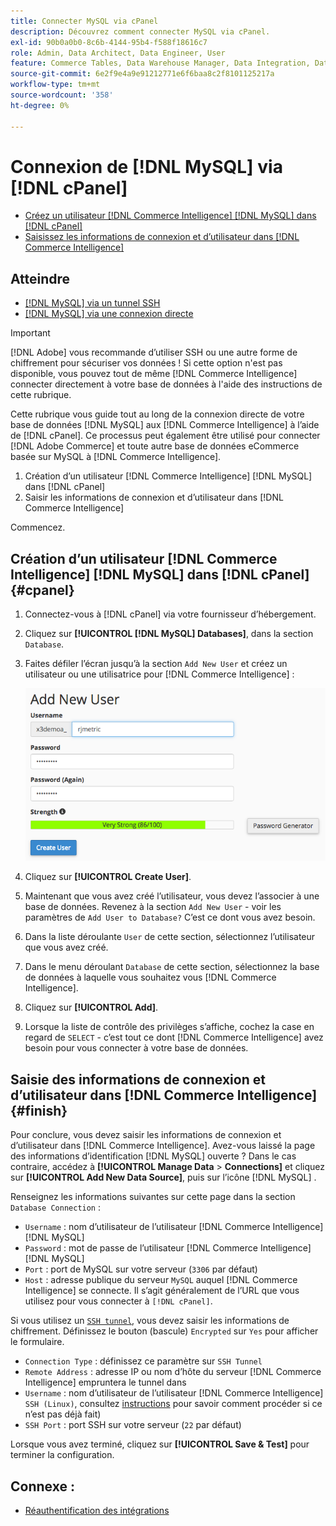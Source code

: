 ```yaml
---
title: Connecter MySQL via cPanel
description: Découvrez comment connecter MySQL via cPanel.
exl-id: 90b0a0b0-8c6b-4144-95b4-f588f18616c7
role: Admin, Data Architect, Data Engineer, User
feature: Commerce Tables, Data Warehouse Manager, Data Integration, Data Import/Export, SQL Report Builder
source-git-commit: 6e2f9e4a9e91212771e6f6baa8c2f8101125217a
workflow-type: tm+mt
source-wordcount: '358'
ht-degree: 0%

---
```


# Connexion de [!DNL MySQL] via [!DNL cPanel]

* [Créez un utilisateur  [!DNL Commerce Intelligence] [!DNL MySQL] dans  [!DNL cPanel]](#cpanel)
* [Saisissez les informations de connexion et d’utilisateur dans  [!DNL Commerce Intelligence]](#finish)

## Atteindre

* [[!DNL MySQL] via un tunnel SSH](../integrations/mysql-via-ssh-tunnel.md)
* [[!DNL MySQL] via une connexion directe](../integrations/mysql-via-a-direct-connection.md)

>[!IMPORTANT]
>
>[!DNL Adobe] vous recommande d’utiliser SSH ou une autre forme de chiffrement pour sécuriser vos données ! Si cette option n&#39;est pas disponible, vous pouvez tout de même [!DNL Commerce Intelligence] connecter directement à votre base de données à l&#39;aide des instructions de cette rubrique.

Cette rubrique vous guide tout au long de la connexion directe de votre base de données [!DNL MySQL] aux [!DNL Commerce Intelligence] à l’aide de [!DNL cPanel]. Ce processus peut également être utilisé pour connecter [!DNL Adobe Commerce] et toute autre base de données eCommerce basée sur MySQL à [!DNL Commerce Intelligence].

1. Création d’un utilisateur [!DNL Commerce Intelligence] [!DNL MySQL] dans [!DNL cPanel]
1. Saisir les informations de connexion et d’utilisateur dans [!DNL Commerce Intelligence]

Commencez.

## Création d’un utilisateur [!DNL Commerce Intelligence] [!DNL MySQL] dans [!DNL cPanel] {#cpanel}

1. Connectez-vous à [!DNL cPanel] via votre fournisseur d’hébergement.
1. Cliquez sur **[!UICONTROL [!DNL MySQL] Databases]**, dans la section `Database`.
1. Faites défiler l’écran jusqu’à la section `Add New User` et créez un utilisateur ou une utilisatrice pour [!DNL Commerce Intelligence] :

   ![](../../../assets/create-mbi-mysql-user-cpanel.png)

1. Cliquez sur **[!UICONTROL Create User]**.
1. Maintenant que vous avez créé l’utilisateur, vous devez l’associer à une base de données. Revenez à la section `Add New User` - voir les paramètres de `Add User to Database?` C’est ce dont vous avez besoin.
1. Dans la liste déroulante `User` de cette section, sélectionnez l’utilisateur que vous avez créé.
1. Dans le menu déroulant `Database` de cette section, sélectionnez la base de données à laquelle vous souhaitez vous [!DNL Commerce Intelligence].
1. Cliquez sur **[!UICONTROL Add]**.
1. Lorsque la liste de contrôle des privilèges s’affiche, cochez la case en regard de `SELECT` - c’est tout ce dont [!DNL Commerce Intelligence] avez besoin pour vous connecter à votre base de données.

## Saisie des informations de connexion et d’utilisateur dans [!DNL Commerce Intelligence] {#finish}

Pour conclure, vous devez saisir les informations de connexion et d’utilisateur dans [!DNL Commerce Intelligence]. Avez-vous laissé la page des informations d’identification [!DNL MySQL] ouverte ? Dans le cas contraire, accédez à **[!UICONTROL Manage Data** > **Connections]** et cliquez sur **[!UICONTROL Add New Data Source]**, puis sur l’icône [!DNL MySQL] .

Renseignez les informations suivantes sur cette page dans la section `Database Connection` :

* `Username` : nom d’utilisateur de l’utilisateur [!DNL Commerce Intelligence] [!DNL MySQL]
* `Password` : mot de passe de l’utilisateur [!DNL Commerce Intelligence] [!DNL MySQL]
* `Port` : port de MySQL sur votre serveur (`3306` par défaut)
* `Host` : adresse publique du serveur `MySQL` auquel [!DNL Commerce Intelligence] se connecte. Il s’agit généralement de l’URL que vous utilisez pour vous connecter à `[!DNL cPanel]`.

Si vous utilisez un [`SSH tunnel`](../integrations/mysql-via-ssh-tunnel.md), vous devez saisir les informations de chiffrement. Définissez le bouton (bascule) `Encrypted` sur `Yes` pour afficher le formulaire.

* `Connection Type` : définissez ce paramètre sur `SSH Tunnel`
* `Remote Address` : adresse IP ou nom d’hôte du serveur [!DNL Commerce Intelligence] empruntera le tunnel dans
* `Username` : nom d’utilisateur de l’utilisateur [!DNL Commerce Intelligence] `SSH (Linux)`, consultez [instructions](../../../data-analyst/importing-data/integrations/mysql-via-ssh-tunnel.md) pour savoir comment procéder si ce n’est pas déjà fait)
* `SSH Port` : port SSH sur votre serveur (`22` par défaut)

Lorsque vous avez terminé, cliquez sur **[!UICONTROL Save & Test]** pour terminer la configuration.

## Connexe :

* [Réauthentification des intégrations](https://experienceleague.adobe.com/docs/commerce-knowledge-base/kb/how-to/mbi-reauthenticating-integrations.html?lang=fr)
